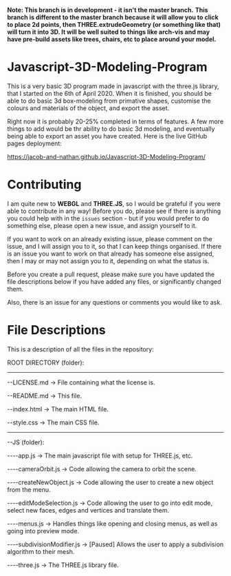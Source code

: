 **Note: This branch is in development - it isn't the master branch.**
**This branch is different to the master branch because it will allow you to click to place 2d points, then THREE.extrudeGeometry (or something like that) will turn it into 3D. It will be well suited to things like arch-vis and may have pre-build assets like trees, chairs, etc to place around your model.**

# Javascript-3D-Modeling-Program
This is a very basic 3D program made in javascript with the three.js library, that I started on the 6th of April 2020. When it is finished, you should be able to do basic 3d box-modeling from primative shapes, customise the colours and materials of the object, and export the asset.

Right now it is probably 20-25% completed in terms of features. A few more things to add would be thr ability to do basic 3d modeling, and eventually being able to export an asset you have created. Here is the live GitHub pages deployment:

https://jacob-and-nathan.github.io/Javascript-3D-Modeling-Program/

# Contributing
I am quite new to **WEBGL** and  **THREE.JS**, so I would be grateful if you were able to contribute in any way! Before you do, please see if there is anything you could help with in the `issues` section - but if you would prefer to do something else, please open a new issue, and assign yourself to it. 

If you want to work on an already existing issue, please comment on the issue, and I will assign you to it, so that I can keep things organised.
If there is an issue you want to work on that already has someone else assigned, then I may or may not assign you to it, depending on what the status is.

Before you create a pull request, please make sure you have updated the file descriptions below if you have added any files, or significantly changed them.

Also, there is an issue for any questions or comments you would like to ask.

# File Descriptions
This is a description of all the files in the repository:

ROOT DIRECTORY (folder):

--- --- --- --- --- ---

--LICENSE.md -> File containing what the license is.

--README.md -> This file.

--index.html -> The main HTML file.

--style.css -> The main CSS file.

--- --- --- --- --- --- 
 
--JS (folder):

----app.js -> The main javascript file with setup for THREE.js, etc.

----cameraOrbit.js -> Code allowing the camera to orbit the scene.

----createNewObject.js -> Code allowing the user to create a new object from the menu.

----editModeSelection.js -> Code allowing the user to go into edit mode, select new faces, edges and vertices and translate them.

----menus.js -> Handles things like opening and closing menus, as well as going into preview mode.

----subdivisionModifier.js -> [Paused] Allows the user to apply a subdivision algorithm to their mesh.

----three.js -> The THREE.js library file.